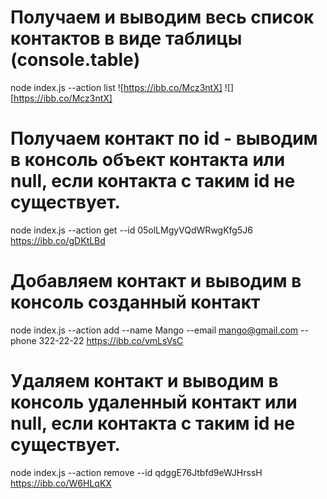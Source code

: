 # Получаем и выводим весь список контактов в виде таблицы (console.table)
node index.js --action list
![https://ibb.co/Mcz3ntX]
![][https://ibb.co/Mcz3ntX]

# Получаем контакт по id - выводим в консоль объект контакта или null, если контакта с таким id не существует.
node index.js --action get --id 05olLMgyVQdWRwgKfg5J6
https://ibb.co/gDKtLBd

# Добавляем контакт и выводим в консоль созданный контакт
node index.js --action add --name Mango --email mango@gmail.com --phone 322-22-22
https://ibb.co/vmLsVsC

# Удаляем контакт и выводим в консоль удаленный контакт или null, если контакта с таким id не существует.
node index.js --action remove --id qdggE76Jtbfd9eWJHrssH
https://ibb.co/W6HLqKX
